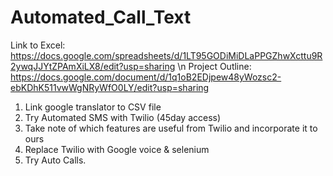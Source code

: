 # Automated_Call_Text

Link to Excel: https://docs.google.com/spreadsheets/d/1LT95GODiMiDLaPPGZhwXcttu9R2ywqJJYtZPAmXiLX8/edit?usp=sharing \n
Project Outline: https://docs.google.com/document/d/1q1oB2EDjpew48yWozsc2-ebKDhK511vwWgNRyWfO0LY/edit?usp=sharing

1. Link google translator to CSV file
2. Try Automated SMS with Twilio (45day access)
3. Take note of which features are useful from Twilio and incorporate it to ours
4. Replace Twilio with Google voice & selenium
5. Try Auto Calls.
